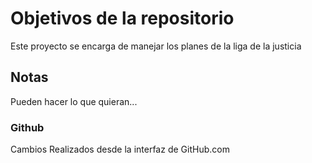 # Objetivos de la repositorio

Este proyecto se encarga de manejar los planes de la liga de la justicia


## Notas
Pueden hacer lo que quieran...

### Github
Cambios Realizados desde la interfaz de GitHub.com
